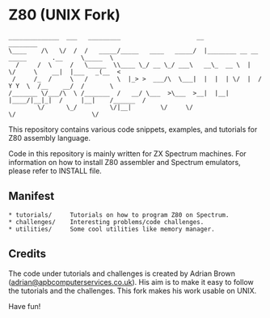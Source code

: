 Z80 (UNIX Fork)
===============

~~~
______________  ___   _________                     __                                     ________  
\____    /\   \/  /  /   _____/_____   ____   _____/  |________ __ __  _____       .__     \_____  \ 
  /     /  \     /   \_____  \\____ \_/ __ \_/ ___\   __\_  __ \  |  \/     \    __|  |___   _(__  < 
 /     /_  /     \   /        \  |_> >  ___/\  \___|  |  |  | \/  |  /  Y Y  \  /__    __/  /       \
/_______ \/___/\  \ /_______  /   __/ \___  >\___  >__|  |__|  |____/|__|_|  /     |__|    /______  /
        \/      \_/         \/|__|        \/     \/                        \/                     \/ 
~~~

This repository contains various code snippets, examples, and tutorials for Z80 assembly language.

Code in this repository is mainly written for ZX Spectrum machines. For information on how to 
install Z80 assembler and Spectrum emulators, please refer to INSTALL file.

Manifest
--------

    * tutorials/     Tutorials on how to program Z80 on Spectrum.
    * challenges/    Interesting problems/code challenges.
    * utilities/     Some cool utilities like memory manager.

Credits
-------

The code under tutorials and challenges is created by Adrian Brown (adrian@apbcomputerservices.co.uk). His 
aim is to make it easy to follow the tutorials and the challenges. This fork makes his work usable on UNIX.

Have fun!
